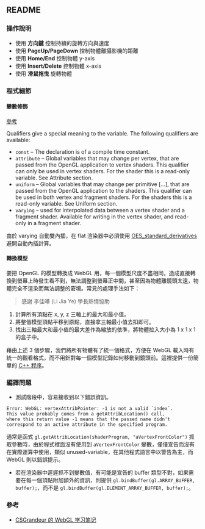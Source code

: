 ## README ##

### 操作說明 ###

* 使用 __方向鍵__ 控制持續的旋轉方向與速度
* 使用 __PageUp/PageDown__ 控制物體離攝影機的距離
* 使用 __Home/End__ 控制物體 y-axis
* 使用 __Insert/Delete__ 控制物體 x-axis
* 使用 __滑鼠拖曳__ 旋轉物體

### 程式細節 ###

#### 變數修飾 ####

[參考](http://www.lighthouse3d.com/tutorials/glsl-tutorial/data-types-and-variables/)

Qualifiers give a special meaning to the variable. The following qualifiers are available:

* `const` – The declaration is of a compile time constant.
* `attribute` – Global variables that may change per vertex, that are passed from the OpenGL application to vertex shaders. This qualifier can only be used in vertex shaders. For the shader this is a read-only variable. See Attribute section.
* `uniform` – Global variables that may change per primitive [...], that are passed from the OpenGL application to the shaders. This qualifier can be used in both vertex and fragment shaders. For the shaders this is a read-only variable. See Uniform section.
* `varying` – used for interpolated data between a vertex shader and a fragment shader. Available for writing in the vertex shader, and read-only in a fragment shader.

由於 varying 自動雙內插，在 flat 渲染器中必須使用 [OES_standard_derivatives](https://developer.mozilla.org/zh-TW/docs/Web/API/OES_standard_derivatives) 避開自動內插計算。

#### 轉換模型 ####

要把 OpenGL 的模型轉換成 WebGL 用，每一個模型尺度不盡相同，造成直接轉換到螢幕上時發生看不到，無法調整到螢幕正中間，甚至因為物體離鏡頭太遠，物體完全不渲染而無法調整的窘境。常見的處理手法如下：

> 感謝 李佳曄 (Li Jia Ye) 學長熱情協助

1. 計算所有頂點在 x, y, z 三軸上的最大和最小值。
2. 將整個模型頂點平移到原點，直接拿三軸最小值去扣即可。
3. 找出三軸最大和最小值的最大差作為縮放的依準，將物體拉入大小為 1 x 1 x 1 的盒子中。

藉由上述 3 個步驟，我們將所有物體有了統一個格式，方便在 WebGL 載入時有統一的觀看格式，而不用針對每一個模型記錄如何移動到鏡頭前。這裡提供一份簡單的 [C++ 程序](https://github.com/morris821028/hw-computer-graphics/tree/master/tools)。


### 編譯問題 ###

* 測試階段中，容易接收到以下錯誤資訊。
```
Error: WebGL: vertexAttribPointer: -1 is not a valid `index`. 
This value probably comes from a getAttribLocation() call, 
where this return value -1 means that the passed name didn't 
correspond to an active attribute in the specified program.
```
通常是函式 `gl.getAttribLocation(shaderProgram, "aVertexFrontColor")` 抓取參數時，由於程式裡面沒有使用到 `aVertexFrontColor` 變數，僅僅宣告而沒有在實際運算中使用，類似 unused-variable，在其他程式語言中以警告為主，而 WebGL 則以錯誤提示。

* 若在渲染器中遲遲抓不到變數值，有可能是宣告的 buffer 類型不對，如果需要在每一個頂點附加額外的資訊，則提供 `gl.bindBuffer(gl.ARRAY_BUFFER, buffer);`，而不是 `gl.bindBuffer(gl.ELEMENT_ARRAY_BUFFER, buffer);`。


### 參考 ###

* [CSGrandeur 的 WebGL 学习笔记](https://csgrandeur.gitbooks.io/webgl-learn/content/index.html)
